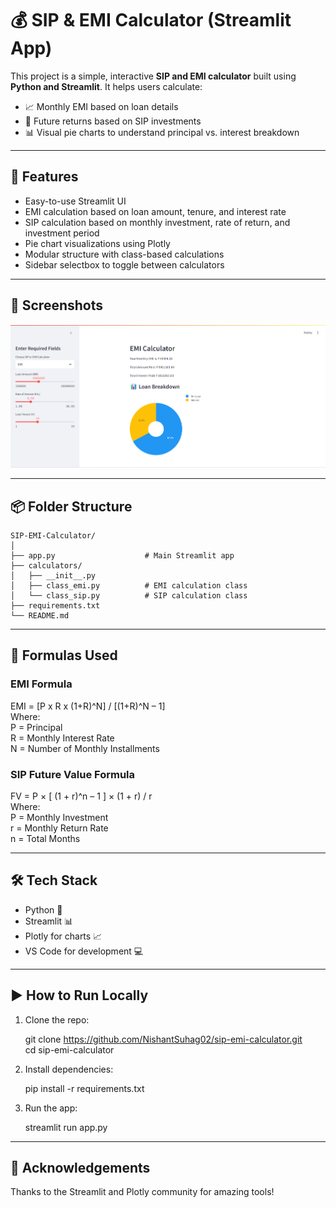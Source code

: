 # 💰 SIP & EMI Calculator (Streamlit App)

This project is a simple, interactive **SIP and EMI calculator** built using **Python and Streamlit**. It helps users calculate:

- 📈 Monthly EMI based on loan details  
- 💸 Future returns based on SIP investments  
- 📊 Visual pie charts to understand principal vs. interest breakdown

---

## 🚀 Features

- Easy-to-use Streamlit UI
- EMI calculation based on loan amount, tenure, and interest rate
- SIP calculation based on monthly investment, rate of return, and investment period
- Pie chart visualizations using Plotly
- Modular structure with class-based calculations
- Sidebar selectbox to toggle between calculators

---

## 📸 Screenshots

![Homepage](static/app-screenshot.png)

---

## 📦 Folder Structure

```
SIP-EMI-Calculator/
│
├── app.py                    # Main Streamlit app 
├── calculators/
│   ├── __init__.py
│   ├── class_emi.py          # EMI calculation class
│   └── class_sip.py          # SIP calculation class
├── requirements.txt
└── README.md
```

---

## 🧮 Formulas Used

### EMI Formula

EMI = [P x R x (1+R)^N] / [(1+R)^N – 1]  
Where:  
P = Principal  
R = Monthly Interest Rate  
N = Number of Monthly Installments  

### SIP Future Value Formula

FV = P × [ (1 + r)^n – 1 ] × (1 + r) / r  
Where:  
P = Monthly Investment  
r = Monthly Return Rate  
n = Total Months  

---

## 🛠️ Tech Stack

- Python 🐍  
- Streamlit 📊  
- Plotly for charts 📈  
- VS Code for development 💻  

---

## ▶️ How to Run Locally

1. Clone the repo:

    git clone https://github.com/NishantSuhag02/sip-emi-calculator.git  
    cd sip-emi-calculator

2. Install dependencies:

    pip install -r requirements.txt

3. Run the app:

    streamlit run app.py

---


## 🙌 Acknowledgements

Thanks to the Streamlit and Plotly community for amazing tools!

